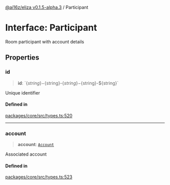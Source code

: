 [@ai16z/eliza v0.1.5-alpha.3](../index.md) / Participant

# Interface: Participant

Room participant with account details

## Properties

### id

> **id**: \`$\{string\}-$\{string\}-$\{string\}-$\{string\}-$\{string\}\`

Unique identifier

#### Defined in

[packages/core/src/types.ts:520](https://github.com/monilpat/eliza/blob/main/packages/core/src/types.ts#L520)

---

### account

> **account**: [`Account`](Account.md)

Associated account

#### Defined in

[packages/core/src/types.ts:523](https://github.com/monilpat/eliza/blob/main/packages/core/src/types.ts#L523)
